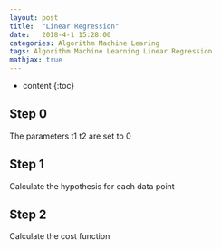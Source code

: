 ```yaml
---
layout: post
title:  "Linear Regression"
date:   2018-4-1 15:28:00
categories: Algorithm Machine Learing
tags: Algorithm Machine Learning Linear Regression
mathjax: true
---
```


* content
{:toc}

## Step 0
The parameters t1 t2 are set to 0

## Step 1
Calculate the hypothesis for each data point



## Step 2
Calculate the cost function

